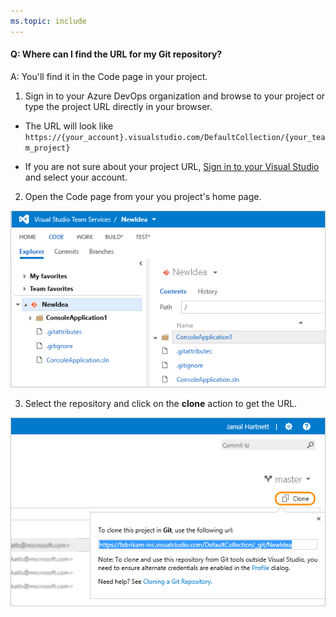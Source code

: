 ```yaml
---
ms.topic: include
---
```


#### Q: Where can I find the URL for my Git repository?

A: You'll find it in the Code page in your project.

1. Sign in to your Azure DevOps organization and browse to your project or type the project URL directly in your browser. 

* The URL will look like ```https://{your_account}.visualstudio.com/DefaultCollection/{your_team_project}```

* If you are not sure about your project URL, [Sign in to your Visual Studio](http://go.microsoft.com/fwlink/?LinkID=309329) and select your account.

2. Open the Code page from your you project's home page.

 ![Project home page, code explorer](_img/code-explorer.png)

3. Select the repository and click on the **clone** action to get the URL.

 ![Project home page, code explorer, clone selected to show the URL](_img/clone-url.png)

